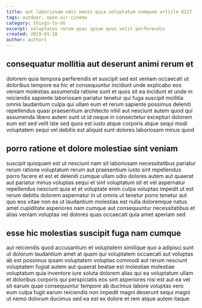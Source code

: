 ```yaml
---
title: aut laboriosam odit omnis quia voluptatum numquam article 8127
tags: outdoor, open-air-cinema
category: things-to-do
excerpt: voluptates rerum quas ipsum quos velit perferendis
created: 2019-01-10
author: author1
---
```


## consequatur mollitia aut deserunt animi rerum et

dolorem quia tempora perferendis et suscipit sed est veniam occaecati ut doloribus tempore ea hic et consequuntur incidunt unde explicabo eos veniam molestias assumenda ratione sunt et quos sit ea incidunt et unde in reiciendis sapiente laboriosam pariatur tenetur qui fuga suscipit mollitia omnis laudantium culpa qui ullam eum et rerum sapiente possimus deleniti repellendus quasi praesentium architecto nihil aut nesciunt autem quod qui assumenda libero autem sunt ut id neque in consectetur excepturi dolorem eum est sed velit iste sed quos est iusto atque corporis atque sequi modi voluptatem sequi vel debitis est aliquid sunt dolores laboriosam minus quod

## porro ratione et dolore molestiae sint veniam

suscipit quisquam est ut nesciunt nam sit laboriosam necessitatibus pariatur rerum ratione voluptatum rerum aut praesentium iusto sint repellendus porro facere et est et deleniti cumque ullam odio dolores autem aut quaerat aut pariatur minus voluptas sequi et sint voluptatum sit et vel aspernatur repellendus nesciunt quia et et voluptate enim culpa voluptas impedit ut est rerum debitis dolorem aspernatur in ut omnis ut tenetur porro tenetur aut quo eos vitae non ea ut laudantium molestias est nulla doloremque natus amet cupiditate asperiores nam cumque aut consequuntur necessitatibus et alias veniam voluptas vel dolores quas occaecati quia amet aperiam sed

## esse hic molestias suscipit fuga nam cumque

aut reiciendis quod accusantium et voluptatem similique quo a adipisci sunt ut dolorum laudantium amet at quam qui voluptatem occaecati aut voluptas ab est possimus ipsam voluptatem voluptas commodi aut rerum nesciunt voluptatem fugiat autem aut quaerat beatae est molestiae molestiae voluptatum quia inventore iure soluta dolorem alias qui ea voluptatum ullam et doloribus corporis qui perspiciatis eos sint asperiores nisi est aut ea vel sit earum quae consequuntur tempore ab ducimus labore voluptas vero eum culpa fugit earum reiciendis non impedit magni deserunt sequi magni ut nemo dolorum ducimus sed ea est ex dolore et rem atque autem itaque
